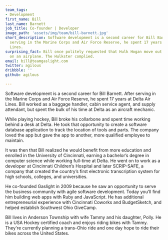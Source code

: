 ```yaml
---
team_tags:
- Development
first_name: Bill
last_name: Barnett
job_title: Co-founder | Developer
image_path: 'assets/img/team/bill-barnett.jpg'
short_description: Software development is a second career for Bill Barnett. After
  serving in the Marine Corps and Air Force Reserve, he spent 17 years at Delta Air
  Lines.
surprising_fact: Bill once politely requested that Hulk Hogan move out of his seat
  on an airplane. The Hulkster complied.
email: bill@teamgaslight.com
twitter: agilous
dribbble: ''
github: agilous

---
```

Software development is a second career for Bill Barnett. After serving in the Marine Corps and Air Force Reserve, he spent 17 years at Delta Air Lines. Bill worked as a baggage handler, cabin service agent, and supply attendant, but spent the bulk of his time at Delta as an aircraft mechanic.

While playing hockey, Bill broke his collarbone and spent time working behind a desk at Delta. He took that opportunity to create a software database application to track the location of tools and parts. The company loved the app but gave the app to another, more qualified employee to maintain.

It was then that Bill realized he would benefit from more education and enrolled in the University of Cincinnati, earning a bachelor’s degree in computer science while working full-time at Delta. He went on to work as a developer at Cincinnati Children’s Hospital and later SCRIP-SAFE, a company that created the country’s first electronic transcription system for high schools, colleges, and universities.

He co-founded Gaslight in 2009 because he saw an opportunity to serve the business community with agile software development. Today you’ll find him building web apps with Ruby and JavaScript. He has additional entrepreneurial experience with Cincinnati Coworks and BudgetSketch, and helped establish Southwest Ohio GiveCamp.

Bill lives in Anderson Township with wife Tammy and his daughter, Polly. He is a USA Hockey certified coach and enjoys riding bikes with Tammy. They're currently planning a trans-Ohio ride and one day hope to ride their bikes across the United States.
